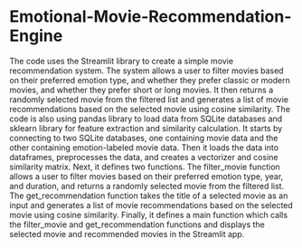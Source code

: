 # Emotional-Movie-Recommendation-Engine
 The code uses the Streamlit library to create a simple movie recommendation system. The system allows a user to filter movies based on their preferred emotion type, and whether they prefer classic or modern movies, and whether they prefer short or long movies. It then returns a randomly selected movie from the filtered list and generates a list of movie recommendations based on the selected movie using cosine similarity. The code is also using pandas library to load data from SQLite databases and sklearn library for feature extraction and similarity calculation. It starts by connecting to two SQLite databases, one containing movie data and the other containing emotion-labeled movie data. Then it loads the data into dataframes, preprocesses the data, and creates a vectorizer and cosine similarity matrix. Next, it defines two functions. The filter_movie function allows a user to filter movies based on their preferred emotion type, year, and duration, and returns a randomly selected movie from the filtered list. The get_recommendation function takes the title of a selected movie as an input and generates a list of movie recommendations based on the selected movie using cosine similarity. Finally, it defines a main function which calls the filter_movie and get_recommendation functions and displays the selected movie and recommended movies in the Streamlit app.
